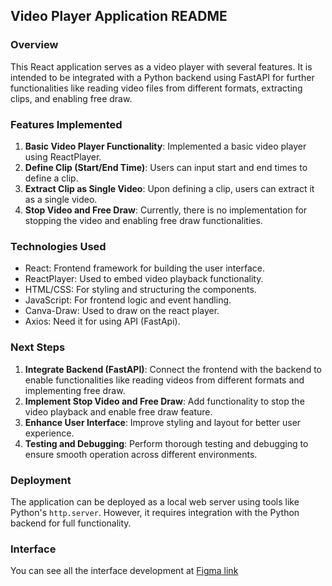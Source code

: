 ## Video Player Application README

### Overview

This React application serves as a video player with several features. It is intended to be integrated with a Python backend using FastAPI for further functionalities like reading video files from different formats, extracting clips, and enabling free draw.

### Features Implemented

1. **Basic Video Player Functionality**: Implemented a basic video player using ReactPlayer.
2. **Define Clip (Start/End Time)**: Users can input start and end times to define a clip.
3. **Extract Clip as Single Video**: Upon defining a clip, users can extract it as a single video.
4. **Stop Video and Free Draw**: Currently, there is no implementation for stopping the video and enabling free draw functionalities.

### Technologies Used

- React: Frontend framework for building the user interface.
- ReactPlayer: Used to embed video playback functionality.
- HTML/CSS: For styling and structuring the components.
- JavaScript: For frontend logic and event handling.
- Canva-Draw: Used to draw on the react player.
- Axios: Need it for using API (FastApi).

### Next Steps

1. **Integrate Backend (FastAPI)**: Connect the frontend with the backend to enable functionalities like reading videos from different formats and implementing free draw.
2. **Implement Stop Video and Free Draw**: Add functionality to stop the video playback and enable free draw feature.
3. **Enhance User Interface**: Improve styling and layout for better user experience.
4. **Testing and Debugging**: Perform thorough testing and debugging to ensure smooth operation across different environments.

### Deployment

The application can be deployed as a local web server using tools like Python's `http.server`. However, it requires integration with the Python backend for full functionality.

### Interface

You can see all the interface development at [Figma link](https://www.figma.com/file/3b4rOpEf6ClHRMLyJFOcXQ/Untitled?type=design&node-id=0-1&mode=design&t=9K75G7rjntXBUeur-0)